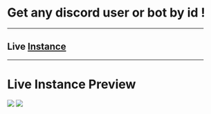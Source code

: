 <h1> Get any discord user or bot by id !</h1>
<hr width="90%">
<h2> Live <a href="https://www.discord-id.cf/">Instance</a></h2>
<hr width="90%">
<h1> Live Instance Preview</h1>
<img src="https://media.discordapp.net/attachments/823301287550386226/865722918432145438/image0.png" />
<img src="https://media.discordapp.net/attachments/823301287550386226/865722918813040680/image1.png" />
